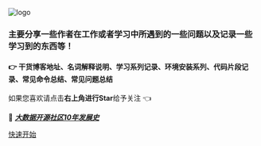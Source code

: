 <!-- ![logo](https://docsify.js.org/_media/icon.svg) -->
![logo](https://s1.ax1x.com/2020/05/20/YojfYt.gif "-gifcontrol-disabled;")

<!-- ## :point_right: AmCoder个人笔记 :point_left: -->

### 主要分享一些作者在工作或者学习中所遇到的一些问题以及记录一些学习到的东西等！

#### :point_right: 干货博客地址、名词解释说明、学习系列记录、环境安装系列、代码片段记录、常见命令总结、常见问题总结
如果您喜欢请点击**右上角进行Star**给予关注 :point_left:

:movie_camera: [***大数据开源社区10年发展史***](https://v.youku.com/v_show/id_XNDM1MDI1MjU0NA==.html?spm=a2h9p.12366999.app.SECTION~MAIN~SECTION~MAIN~5~5!2~5!3~5~5~5~5~5~21~22~TR~TD!2~5~5!2~H4~A)

[快速开始](README.md)
